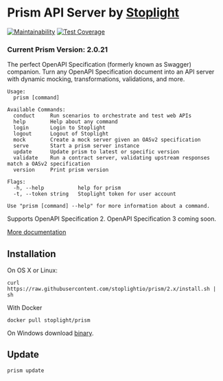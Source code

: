 # Prism API Server by [Stoplight](http://stoplight.io/?utm_source=github&utm_medium=prism)

[![Maintainability](https://api.codeclimate.com/v1/badges/64eb87e8bb92267e322e/maintainability)](https://codeclimate.com/github/stoplightio/prism/maintainability) [![Test Coverage](https://api.codeclimate.com/v1/badges/64eb87e8bb92267e322e/test_coverage)](https://codeclimate.com/github/stoplightio/prism/test_coverage)

### Current Prism Version: 2.0.21

The perfect OpenAPI Specification (formerly known as Swagger) companion. Turn any OpenAPI Specification document into an API server with dynamic mocking, transformations, validations, and more.

```shell
Usage:
  prism [command]

Available Commands:
  conduct     Run scenarios to orchestrate and test web APIs
  help        Help about any command
  login       Login to Stoplight
  logout      Logout of Stoplight
  mock        Create a mock server given an OASv2 specification
  serve       Start a prism server instance
  update      Update prism to latest or specific version
  validate    Run a contract server, validating upstream responses match a OASv2 specification
  version     Print prism version

Flags:
  -h, --help           help for prism
  -t, --token string   Stoplight token for user account

Use "prism [command] --help" for more information about a command.
```

Supports OpenAPI Specification 2. OpenAPI Specification 3 coming soon.

[More documentation](https://docs.stoplight.io/mocking/introduction?utm_source=github&utm_medium=prism)

## Installation

On OS X or Linux:

```
curl https://raw.githubusercontent.com/stoplightio/prism/2.x/install.sh | sh
```

With Docker

```
docker pull stoplight/prism
```

On Windows download [binary](https://github.com/stoplightio/prism/releases).

## Update

```
prism update
```
